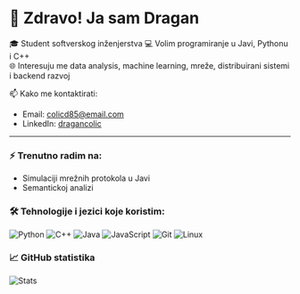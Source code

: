 # 👋 Zdravo! Ja sam Dragan

🎓 Student softverskog inženjerstva 
💻 Volim programiranje u Javi, Pythonu i C++  
🌐 Interesuju me data analysis, machine learning, mreže, distribuirani sistemi i backend razvoj  

📫 Kako me kontaktirati:  
- Email: colicd85@email.com  
- LinkedIn: [dragancolic](https://www.linkedin.com/in/dragancolic)

---

### ⚡ Trenutno radim na:
- Simulaciji mrežnih protokola u Javi
- Semantickoj analizi

### 🛠️ Tehnologije i jezici koje koristim:
![Python](https://img.shields.io/badge/Python-3776AB?style=for-the-badge&logo=python&logoColor=white)
![C++](https://img.shields.io/badge/C++-00599C?style=for-the-badge&logo=c%2b%2b&logoColor=white)
![Java](https://img.shields.io/badge/Java-ED8B00?style=for-the-badge&logo=java&logoColor=white)
![JavaScript](https://img.shields.io/badge/JavaScript-F7DF1E?style=for-the-badge&logo=javascript&logoColor=black)
![Git](https://img.shields.io/badge/Git-F05032?style=for-the-badge&logo=git&logoColor=white)
![Linux](https://img.shields.io/badge/Linux-FCC624?style=for-the-badge&logo=linux&logoColor=black)

### 📈 GitHub statistika
![Stats](https://github-readme-stats.vercel.app/api?username=dragancolic&show_icons=true&theme=tokyonight)
